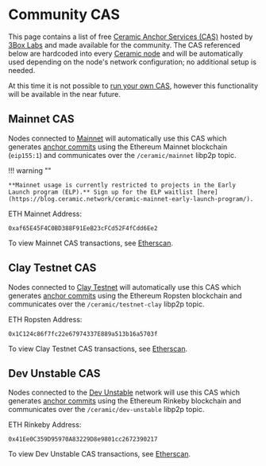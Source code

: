 # Community CAS
This page contains a list of free [Ceramic Anchor Services (CAS)](../../learn/glossary.md#anchor-service) hosted by [3Box Labs](https://3boxlabs.com) and made available for the community. The CAS referenced below are hardcoded into every [Ceramic node](../../learn/glossary.md#nodes) and will be automatically used depending on the node's network configuration; no additional setup is needed. 

At this time it is not possible to [run your own CAS](./cas.md), however this functionality will be available in the near future.

## **Mainnet CAS**
Nodes connected to [Mainnet](../../learn/networks.md#mainnet) will automatically use this CAS which generates [anchor commits](../../learn/glossary.md#anchor-commit) using the Ethereum Mainnet blockchain (`eip155:1`) and communicates over the `/ceramic/mainnet` libp2p topic.

!!! warning ""

    **Mainnet usage is currently restricted to projects in the Early Launch program (ELP).** Sign up for the ELP waitlist [here](https://blog.ceramic.network/ceramic-mainnet-early-launch-program/).

ETH Mainnet Address:

```
0xaf65E45F4C0BD388F91EeB23cFCd52F4fCdd6Ee2
```

To view Mainnet CAS transactions, see [Etherscan](https://etherscan.io/address/0xaf65e45f4c0bd388f91eeb23cfcd52f4fcdd6ee2).

## **Clay Testnet CAS**
Nodes connected to [Clay Testnet](../../learn/networks.md#clay-testnet) will automatically use this CAS which generates [anchor commits](../../learn/glossary.md#anchor-commit) using the Ethereum Ropsten blockchain and communicates over the `/ceramic/testnet-clay` libp2p topic.

ETH Ropsten Address:

```
0x1C124c86f7fc22e67974337E889a513b16a5703f
```

To view Clay Testnet CAS transactions, see [Etherscan](https://ropsten.etherscan.io/address/0x1C124c86f7fc22e67974337E889a513b16a5703f).

## **Dev Unstable CAS**
Nodes connected to the [Dev Unstable](../../learn/networks.md#dev-unstable) network will use this CAS which generates [anchor commits](../../learn/glossary.md#anchor-commit) using the Ethereum Rinkeby blockchain and communicates over the `/ceramic/dev-unstable` libp2p topic.

ETH Rinkeby Address:

```
0x41Ee0C359D95970A83229D8e9801cc2672390217
```

To view Dev Unstable CAS transactions, see [Etherscan](https://rinkeby.etherscan.io/address/0x41Ee0C359D95970A83229D8e9801cc2672390217).

</br></br></br>
